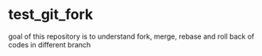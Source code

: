 # test_git_fork
goal of this repository is to understand fork, merge, rebase and roll back of codes in different branch
